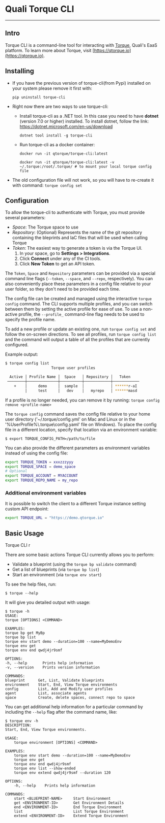 # Quali Torque CLI

---

## Intro

Torque CLI is a command-line tool for interacting with [Torque](https://qtorque.io), Quali's EaaS platform.
To learn more about Torque, visit [https://qtorque.io](https://qtorque.io).

## Installing

* If you have the previous version of torque-cli(from Pypi) installed on your system please remove it first with:

  `pip uninstall torque-cli`
* Right now there are two ways to use torque-cli:
  * Install torque-cli as a .NET tool. In this case you need to have **dotnet** (version 7.0 or higher) installed.
    To install dotnet, follow the link: https://dotnet.microsoft.com/en-us/download 

    ```dotnet tool install -g torque-cli```
  * Run torque-cli as a docker container:
  
    ```docker run -it qtorque/torque-cli:latest```

    ```docker run -it qtorque/torque-cli:latest -v ~/.torque:/root/.torque/ # to mount your local torque config file```
* The old configuration file will not work, so you will have to re-create it with command: ```torque config set```

## Configuration

To allow the torque-cli to authenticate with Torque, you must provide several parameters:
* *Space*: The Torque space to use
* *Repository*: (Optional) Represents the name of the git repository containing the bleprints and IaC files that will be used when calling Torque
* *Token*: The easiest way to generate a token is via the Torque UI. 
   1. In your space, go to **Settings > Integrations**.
   2. Click **Connect** under any of the CI tools.
   3. Click **New Token** to get an API token.

The ```Token```, ```Space``` and ```Repository``` parameters can be provided via a special command line flags (```--token```, ```--space```, and ```--repo```, respectively). You can also conveniently place these parameters in a config file relative to your user folder, so they don't need to be provided each time.

The config file can be created and managed using the interactive `torque config` command.
The CLI supports multiple profiles, and you can switch between them by setting the active profile for ease of use. To use a non-active profile, the ```--profile_``` command-line flag needs to be used to specify the profile name.

To add a new profile or update an existing one, run ```torque config set``` and follow the on-screen directions.
To see all profiles, run ```torque config list``` and the command will output a table of all the profiles that are currently configured. 

Example output:

```bash
$ torque config list
                     Torque user profiles

  Active │ Profile Name │  Space   │ Repository │   Token
 ────────┼──────────────┼──────────┼────────────┼────────────
    +    │     demo     │  sample  │            │ ******r-aI
         │     test     │   dev    │   myrepo   │ ******masd
 ```

If a profile is no longer needed, you can remove it by running: ```torque config remove <profile-name>```

The ```torque config``` command saves the config file relative to your home user directory ('~/.torque/config.yml' on Mac and Linux or in the '%UserProfile%\\.torque\\config.yaml' file on Windows).
To place the config file in a different location, specify that location via an environment variable:

```$ export TORQUE_CONFIG_PATH=/path/to/file```

You can also provide the different parameters as environment variables instead of using the config file:

```bash
export TORQUE_TOKEN = xxxzzzyyy
export TORQUE_SPACE = demo_space
# Optional
export TORQUE_ACCOUNT = MYACCOUNT
export TORQUE_REPO_NAME = my_repo
```

### Additional environment variables

It is possible to switch the client to a different Torque instance setting custom API endpoint:

```bash
export TORQUE_URL = "https://demo.qtorque.io"
```

## Basic Usage

Torque CLI r

There are some basic actions Torque CLI currently allows you to perform:

- Validate a blueprint (using the ```torque bp validate``` command)
- Get a list of blueprints (via ```torque bp list```)
- Start an environment (via ```torque env start```)

To see the help files, run:

```$ torque --help```

It will give you detailed output with usage:

```shell
$ torque -h
USAGE:
torque [OPTIONS] <COMMAND>

EXAMPLES:
torque bp get MyBp
torque bp list
torque env start demo --duration=100 --name=MyDemoEnv
torque env get
torque env end qwdj4jr9smf

OPTIONS:
-h, --help       Prints help information
-v, --version    Prints version information

COMMANDS:
blueprint      Get, List, Validate blueprints
environment    Start, End, View Torque environments
config         List, Add and Modify user profiles
agent          List, associate agents
space          Create, delete spaces, connect repo to space
```

You can get additional help information for a particular command by including  the ```--help``` flag after the command name, like:

```shell
$ torque env -h
DESCRIPTION:
Start, End, View Torque environments.

USAGE:
    torque environment [OPTIONS] <COMMAND>

EXAMPLES:
    torque env start demo --duration=100 --name=MyDemoEnv
    torque env get
    torque env end qwdj4jr9smf
    torque env list --show-ended
    torque env extend qwdj4jr9smf --duration 120

OPTIONS:
    -h, --help    Prints help information

COMMANDS:
    start <BLUEPRINT-NAME>     Start Environment
    get <ENVIRONMENT-ID>       Get Environment Details
    end <ENVIRONMENT-ID>       End Torque Environment
    list                       List Torque Environment
    extend <ENVIRONMENT-ID>    Extend Torque Environment
```
